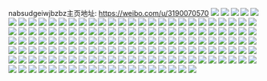 nabsudgeiwjbzbz主页地址: https://weibo.com/u/3190070570 
![](https://wx4.sinaimg.cn/mw2000/be249d2aly1h9hd470b9ej21n826zhdu.jpg) 
![](https://wx4.sinaimg.cn/mw2000/be249d2aly1h8vceanxa8j22rw22xkjm.jpg) 
![](https://wx4.sinaimg.cn/mw2000/be249d2aly1h8vchpdyuxj221z21ze81.jpg) 
![](https://wx4.sinaimg.cn/mw2000/be249d2aly1h8vce608wxj21o0280u0y.jpg) 
![](https://wx4.sinaimg.cn/mw2000/be249d2aly1h8vcg8nk0uj21o01o0x6p.jpg) 
![](https://wx4.sinaimg.cn/mw2000/be249d2aly1h8vce9k9swj21v31v31kx.jpg) 
![](https://wx4.sinaimg.cn/mw2000/be249d2aly1h8vczj7sguj21mp37k1bj.jpg) 
![](https://wx4.sinaimg.cn/mw2000/be249d2aly1h8vcnana6qj20u00u0grs.jpg) 
![](https://wx4.sinaimg.cn/mw2000/be249d2aly1h7hcp1830xj21o02807wj.jpg) 
![](https://wx4.sinaimg.cn/mw2000/be249d2aly1h5vljuropmj21yc0wihao.jpg) 
![](https://wx4.sinaimg.cn/mw2000/be249d2aly1h2jt2ragtyj20w716xwmz.jpg) 
![](https://wx4.sinaimg.cn/mw2000/be249d2aly1h2jt2rm0ngj20y019bqi4.jpg) 
![](https://wx4.sinaimg.cn/mw2000/be249d2aly1h2jssdmqrxj21j71j77wi.jpg) 
![](https://wx4.sinaimg.cn/mw2000/be249d2aly1h2jsscy3qvj21o01o01ky.jpg) 
![](https://wx4.sinaimg.cn/mw2000/be249d2aly1h2jssbwwwzj21o01o04qq.jpg) 
![](https://wx4.sinaimg.cn/mw2000/be249d2aly1h2jssg5qcgj21o01o04qq.jpg) 
![](https://wx4.sinaimg.cn/mw2000/be249d2aly1h2jssefbcgj22c0340kjm.jpg) 
![](https://wx4.sinaimg.cn/mw2000/be249d2aly1h2jssas0smj23402c0hdw.jpg) 
![](https://wx4.sinaimg.cn/mw2000/be249d2aly1h2jss9km1lj21ig14u1kx.jpg) 
![](https://wx4.sinaimg.cn/mw2000/be249d2aly1h2jssgpqpuj21o01o0b29.jpg) 
![](https://wx4.sinaimg.cn/mw2000/be249d2aly1h2jssf6yxxj21rb1bhhdt.jpg) 
![](https://wx4.sinaimg.cn/mw2000/be249d2aly1gtof7lfzuoj21o0280hdt.jpg) 
![](https://wx4.sinaimg.cn/mw2000/be249d2aly1gnxx5xt0mtj20yi1pcb29.jpg) 
![](https://wx4.sinaimg.cn/mw2000/be249d2aly1gnxx5ya2lvj20tx1eeaeh.jpg) 
![](https://wx4.sinaimg.cn/mw2000/be249d2aly1gnxx60ykt1j20tv1ceq8h.jpg) 
![](https://wx4.sinaimg.cn/mw2000/be249d2aly1gnxx607g7lj20u41aoaf0.jpg) 
![](https://wx4.sinaimg.cn/mw2000/be249d2aly1gnxx5zu7n5j20ui1a6tch.jpg) 
![](https://wx4.sinaimg.cn/mw2000/be249d2aly1gnxx60l33lj20uf1aagof.jpg) 
![](https://wx4.sinaimg.cn/mw2000/be249d2aly1gjbhrg17cvj21o01o0hdu.jpg) 
![](https://wx4.sinaimg.cn/mw2000/be249d2aly1gjbhric4nuj21o01o0e82.jpg) 
![](https://wx4.sinaimg.cn/mw2000/be249d2aly1gjbhrncsx0j21o01o0b2a.jpg) 
![](https://wx4.sinaimg.cn/mw2000/be249d2aly1gjbhrp3audj21o01o0npe.jpg) 
![](https://wx4.sinaimg.cn/mw2000/be249d2aly1gjbhrqah82j21k31mwqv5.jpg) 
![](https://wx4.sinaimg.cn/mw2000/be249d2aly1gjbhrs5mffj21o01o0u0y.jpg) 
![](https://wx4.sinaimg.cn/mw2000/be249d2aly1gjbhrd9tkuj21o01o0npe.jpg) 
![](https://wx4.sinaimg.cn/mw2000/be249d2aly1gjbhrtjzo8j21o01o07wi.jpg) 
![](https://wx4.sinaimg.cn/mw2000/be249d2aly1gjbhrw9k96j21o01o04qr.jpg) 
![](https://wx4.sinaimg.cn/mw2000/be249d2aly1gixiua0aghj21hg1uthdt.jpg) 
![](https://wx4.sinaimg.cn/mw2000/be249d2aly1gixiu88r60j21o022zu0x.jpg) 
![](https://wx4.sinaimg.cn/mw2000/be249d2aly1gixiubkfa0j21lw20dnpd.jpg) 
![](https://wx4.sinaimg.cn/mw2000/be249d2aly1giv7m6mzbnj21nz1yshdt.jpg) 
![](https://wx4.sinaimg.cn/mw2000/be249d2aly1giv7m730iqj20yi15fdix.jpg) 
![](https://wx4.sinaimg.cn/mw2000/be249d2aly1giu1tkze26j21400u0djb.jpg) 
![](https://wx4.sinaimg.cn/mw2000/be249d2aly1giu1tlc3s5j20u00mitb9.jpg) 
![](https://wx4.sinaimg.cn/mw2000/be249d2aly1gictesl3u5j21o01o0b2a.jpg) 
![](https://wx4.sinaimg.cn/mw2000/be249d2aly1gicteq882ij22c02c07wh.jpg) 
![](https://wx4.sinaimg.cn/mw2000/be249d2aly1gicterqxm1j21o01o0b2a.jpg) 
![](https://wx4.sinaimg.cn/mw2000/be249d2aly1gicteti25nj21ke1keu0x.jpg) 
![](https://wx4.sinaimg.cn/mw2000/be249d2aly1gfwhoyagtcj21o01o07wi.jpg) 
![](https://wx4.sinaimg.cn/mw2000/be249d2aly1gfwhowbs5aj21o01o0b2a.jpg) 
![](https://wx4.sinaimg.cn/mw2000/be249d2aly1gfwhotmeo3j21o01o0e82.jpg) 
![](https://wx4.sinaimg.cn/mw2000/be249d2aly1gfwhozzo2jj21o01o0hdu.jpg) 
![](https://wx4.sinaimg.cn/mw2000/be249d2aly1ge6gxydl99j21o0280x6p.jpg) 
![](https://wx4.sinaimg.cn/mw2000/be249d2aly1ge6gxzdro1j21o0280x6p.jpg) 
![](https://wx4.sinaimg.cn/mw2000/be249d2aly1ge6gxzzicaj20u00q9wph.jpg) 
![](https://wx4.sinaimg.cn/mw2000/be249d2aly1ge6gy0tlryj20rs1jknob.jpg) 
![](https://wx4.sinaimg.cn/mw2000/be249d2aly1ge6gy16zgqj20u01hck2h.jpg) 
![](https://wx4.sinaimg.cn/mw2000/be249d2aly1ge6gxx62wfj20yi1pc1ky.jpg) 
![](https://wx4.sinaimg.cn/mw2000/be249d2aly1ge2ta7ylzcj215i0sqe81.jpg) 
![](https://wx4.sinaimg.cn/mw2000/be249d2aly1ge2t788e4wj20yi1pc7wj.jpg) 
![](https://wx4.sinaimg.cn/mw2000/be249d2aly1gdy2q1qaalj21o0280u0x.jpg) 
![](https://wx4.sinaimg.cn/mw2000/be249d2aly1gdmpbyzfp1j20yi1pce82.jpg) 
![](https://wx4.sinaimg.cn/mw2000/be249d2aly1gdmpcbkx41j20yi1pce82.jpg) 
![](https://wx4.sinaimg.cn/mw2000/be249d2aly1gdk9lptg5yj21mh25y4qq.jpg) 
![](https://wx4.sinaimg.cn/mw2000/be249d2aly1gdk9lkwflij21kl23gqv5.jpg) 
![](https://wx4.sinaimg.cn/mw2000/be249d2aly1gdk9lnlxt5j21jn226u0x.jpg) 
![](https://wx4.sinaimg.cn/mw2000/be249d2aly1gdb72198ixj215b1j34ge.jpg) 
![](https://wx4.sinaimg.cn/mw2000/be249d2aly1gcusl2jd6mj21a00yigpo.jpg) 
![](https://wx4.sinaimg.cn/mw2000/be249d2aly1gcjezw8pfcj21o0280kjl.jpg) 
![](https://wx4.sinaimg.cn/mw2000/be249d2aly1gcjf00j7cjj20mg0ecta5.jpg) 
![](https://wx4.sinaimg.cn/mw2000/be249d2aly1gcjezzrqazj20z20u07hz.jpg) 
![](https://wx4.sinaimg.cn/mw2000/be249d2aly1gcjezz1hinj22c02c0x6s.jpg) 
![](https://wx4.sinaimg.cn/mw2000/be249d2aly1gcjf009oj7j20yi0yi4e3.jpg) 
![](https://wx4.sinaimg.cn/mw2000/be249d2aly1gcjezv29c2j21bz1bzax2.jpg) 
![](https://wx4.sinaimg.cn/mw2000/be249d2aly1gbtofub6oqj23402c0npd.jpg) 
![](https://wx4.sinaimg.cn/mw2000/be249d2aly1gbsittatorj23402c0u0x.jpg) 
![](https://wx4.sinaimg.cn/mw2000/be249d2aly1gasy901ezkj22ro22rb2b.jpg) 
![](https://wx4.sinaimg.cn/mw2000/be249d2aly1gasy8n6o8qj20yi1pcnpe.jpg) 
![](https://wx4.sinaimg.cn/mw2000/be249d2aly1gasy91c24uj20rs12f7ba.jpg) 
![](https://wx4.sinaimg.cn/mw2000/be249d2aly1gartpmx7swj21h41h44qp.jpg) 
![](https://wx4.sinaimg.cn/mw2000/be249d2aly1galznsadkdj2303292npf.jpg) 
![](https://wx4.sinaimg.cn/mw2000/be249d2aly1ga97xkofjfj21461hk7na.jpg) 
![](https://wx4.sinaimg.cn/mw2000/be249d2aly1ga97xmee4fj21cz1tb1kx.jpg) 
![](https://wx4.sinaimg.cn/mw2000/be249d2aly1ga6u4vca8nj21o01d51ky.jpg) 
![](https://wx4.sinaimg.cn/mw2000/be249d2aly1ga6u4ydr82j21o01dwnpd.jpg) 
![](https://wx4.sinaimg.cn/mw2000/be249d2aly1ga6u5f4sh8j21o01d34qq.jpg) 
![](https://wx4.sinaimg.cn/mw2000/be249d2aly1ga6u5hzqlej20yi0rlgrx.jpg) 
![](https://wx4.sinaimg.cn/mw2000/be249d2aly1ga6u5r3c7nj21o01c0qv5.jpg) 
![](https://wx4.sinaimg.cn/mw2000/be249d2aly1ga6u5xxjjej22c01v74qp.jpg) 
![](https://wx4.sinaimg.cn/mw2000/be249d2aly1g9upb4spagj20u00u0gpz.jpg) 
![](https://wx4.sinaimg.cn/mw2000/be249d2aly1g9upb46ugdj20u00u0tdb.jpg) 
![](https://wx4.sinaimg.cn/mw2000/be249d2aly1g9upb4ijw1j20u00u0n2t.jpg) 
![](https://wx4.sinaimg.cn/mw2000/be249d2aly1g9n5ny6a7oj20u00zok2d.jpg) 
![](https://wx4.sinaimg.cn/mw2000/be249d2aly1g92he3cwdgj20u00u0gxt.jpg) 
![](https://wx4.sinaimg.cn/mw2000/be249d2aly1g92he5rfq8j20u00u07ev.jpg) 
![](https://wx4.sinaimg.cn/mw2000/be249d2aly1g92he85evsj20u00u0gty.jpg) 
![](https://wx4.sinaimg.cn/mw2000/be249d2aly1g9057rgn1sj20u00u0gu3.jpg) 
![](https://wx4.sinaimg.cn/mw2000/be249d2aly1g9057qxh59j20u00u0ai6.jpg) 
![](https://wx4.sinaimg.cn/mw2000/be249d2aly1g9057q82xxj20u00u0tij.jpg) 
![](https://wx4.sinaimg.cn/mw2000/be249d2aly1g9057smezpj212y0u00y2.jpg) 
![](https://wx4.sinaimg.cn/mw2000/be249d2aly1g9057s1difj20u00u0gqm.jpg) 
![](https://wx4.sinaimg.cn/mw2000/be249d2aly1g9057t39yej20u00u0n1d.jpg) 
![](https://wx4.sinaimg.cn/mw2000/be249d2aly1g9057ybczij20u00u0k1k.jpg) 
![](https://wx4.sinaimg.cn/mw2000/be249d2aly1g9057xdzunj20u00u0amk.jpg) 
![](https://wx4.sinaimg.cn/mw2000/be249d2aly1g9057v4k6cj20u00u0dri.jpg) 
![](https://wx4.sinaimg.cn/mw2000/be249d2aly1g8xvr2lq5dj213y0u0dmo.jpg) 
![](https://wx4.sinaimg.cn/mw2000/be249d2aly1g8xvr411zrj21400u0dr0.jpg) 
![](https://wx4.sinaimg.cn/mw2000/be249d2aly1g8xvr5i5lyj21400u0wuv.jpg) 
![](https://wx4.sinaimg.cn/mw2000/be249d2aly1g7s7ae2qf9j21400u010z.jpg) 
![](https://wx4.sinaimg.cn/mw2000/be249d2aly1g7s7adhib7j20u00u010n.jpg) 
![](https://wx4.sinaimg.cn/mw2000/be249d2aly1g7s7acuatij20u00u0guk.jpg) 
![](https://wx4.sinaimg.cn/mw2000/be249d2aly1g7s7abhsdkj20u00u0n6n.jpg) 
![](https://wx4.sinaimg.cn/mw2000/be249d2aly1g7s7ac5ojyj20u00u00zc.jpg) 
![](https://wx4.sinaimg.cn/mw2000/be249d2aly1g7s7a86ol8j20u00u0nbq.jpg) 
![](https://wx4.sinaimg.cn/mw2000/be249d2aly1g7s7a90ooej20u00u0am7.jpg) 
![](https://wx4.sinaimg.cn/mw2000/be249d2aly1g7s7a9wnpjj20u00u047n.jpg) 
![](https://wx4.sinaimg.cn/mw2000/be249d2aly1g7s7aaqoaqj20u00u07bd.jpg) 
![](https://wx4.sinaimg.cn/mw2000/be249d2aly1g73wkb1mjmj20u013yqdh.jpg) 
![](https://wx4.sinaimg.cn/mw2000/be249d2aly1g73wk9fkqqj20u013xwov.jpg) 
![](https://wx4.sinaimg.cn/mw2000/be249d2aly1g6c97ll56vj20u00u0akh.jpg) 
![](https://wx4.sinaimg.cn/mw2000/be249d2aly1g62w1jetrtj20rs15sn9w.jpg) 
![](https://wx4.sinaimg.cn/mw2000/be249d2aly1g62w1iyhkej20u00u0gtf.jpg) 
![](https://wx4.sinaimg.cn/mw2000/be249d2aly1g62w1jrfs1j20u00u0gya.jpg) 
![](https://wx4.sinaimg.cn/mw2000/be249d2aly1g4x9llxvntj227u1o01ky.jpg) 
![](https://wx4.sinaimg.cn/mw2000/be249d2aly1g4x8cu3491j20tq0watd0.jpg) 
![](https://wx4.sinaimg.cn/mw2000/be249d2aly1g4x8ctjehtj21o01o0u0x.jpg) 
![](https://wx4.sinaimg.cn/mw2000/be249d2aly1g4w2kz8dd9j20tg170n3p.jpg) 
![](https://wx4.sinaimg.cn/mw2000/be249d2aly1g4qkegnhh8j20yg1bynbu.jpg) 
![](https://wx4.sinaimg.cn/mw2000/be249d2aly1g4qkeh78t3j20k50iv0u6.jpg) 
![](https://wx4.sinaimg.cn/mw2000/be249d2aly1g4h9jwfl3ej20rs15oqoo.jpg) 
![](https://wx4.sinaimg.cn/mw2000/be249d2aly1g4h9k6jepyj21o01o0u0x.jpg) 
![](https://wx4.sinaimg.cn/mw2000/be249d2aly1g4h9k8plxyj20rs15oh89.jpg) 
![](https://wx4.sinaimg.cn/mw2000/be249d2aly1g4h9l00g51j21j81j8kjl.jpg) 
![](https://wx4.sinaimg.cn/mw2000/be249d2aly1g4h8wjdb4wj21xo1xob29.jpg) 
![](https://wx4.sinaimg.cn/mw2000/be249d2aly1g4bhkhf58kj21hb1hbb29.jpg) 
![](https://wx4.sinaimg.cn/mw2000/be249d2aly1g4bgdgptxhj21de1de1kx.jpg) 
![](https://wx4.sinaimg.cn/mw2000/be249d2aly1g4bgf1fwz4j20m80m8ae1.jpg) 
![](https://wx4.sinaimg.cn/mw2000/be249d2aly1g4bgdipvitj20m80m843d.jpg) 
![](https://wx4.sinaimg.cn/mw2000/be249d2aly1g4bgdpa1btj21kx1kyx6p.jpg) 
![](https://wx4.sinaimg.cn/mw2000/be249d2aly1g4bge4ijh8j21o01o0qv6.jpg) 
![](https://wx4.sinaimg.cn/mw2000/be249d2aly1g4bgdalu6ij21o01o0hdu.jpg) 
![](https://wx4.sinaimg.cn/mw2000/be249d2aly1g3yje0nridj20rs1awh4k.jpg) 
![](https://wx4.sinaimg.cn/mw2000/be249d2aly1g3xkat2g3bj21o01o0qv5.jpg) 
![](https://wx4.sinaimg.cn/mw2000/be249d2aly1g3u4bd7ybwj21o01o0hdt.jpg) 
![](https://wx4.sinaimg.cn/mw2000/be249d2aly1g3snttk3hoj21o01o01ky.jpg) 
![](https://wx4.sinaimg.cn/mw2000/be249d2aly1g3sntjjjpgj21o01o0x6p.jpg) 
![](https://wx4.sinaimg.cn/mw2000/be249d2aly1g3sntyeko9j21o01o07wi.jpg) 
![](https://wx4.sinaimg.cn/mw2000/be249d2aly1g3ph3cist9j210f1ck4e7.jpg) 
![](https://wx4.sinaimg.cn/mw2000/be249d2aly1g3ph3bx91nj21hf1z4kjl.jpg) 
